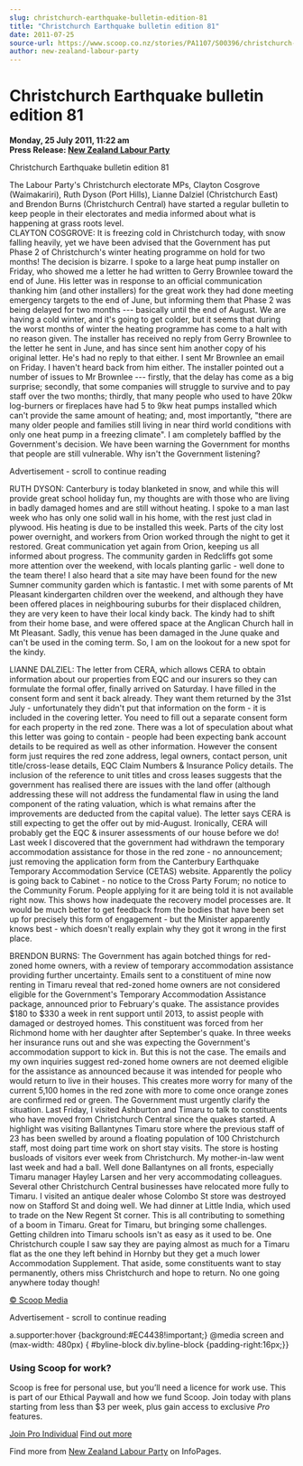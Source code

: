 ```yaml
---
slug: christchurch-earthquake-bulletin-edition-81
title: "Christchurch Earthquake bulletin edition 81"
date: 2011-07-25
source-url: https://www.scoop.co.nz/stories/PA1107/S00396/christchurch-earthquake-bulletin-edition-81.htm
author: new-zealand-labour-party
---
```

Christchurch Earthquake bulletin edition 81
===========================================

**Monday, 25 July 2011, 11:22 am**  
**Press Release: [New Zealand Labour Party](https://info.scoop.co.nz/New_Zealand_Labour_Party)**

Christchurch Earthquake bulletin edition 81

The Labour Party's Christchurch electorate MPs, Clayton Cosgrove (Waimakariri), Ruth Dyson (Port Hills), Lianne Dalziel (Christchurch East) and Brendon Burns (Christchurch Central) have started a regular bulletin to keep people in their electorates and media informed about what is happening at grass roots level.  
CLAYTON COSGROVE: It is freezing cold in Christchurch today, with snow falling heavily, yet we have been advised that the Government has put Phase 2 of Christchurch's winter heating programme on hold for two months! The decision is bizarre. I spoke to a large heat pump installer on Friday, who showed me a letter he had written to Gerry Brownlee toward the end of June. His letter was in response to an official communication thanking him (and other installers) for the great work they had done meeting emergency targets to the end of June, but informing them that Phase 2 was being delayed for two months --- basically until the end of August. We are having a cold winter, and it's going to get colder, but it seems that during the worst months of winter the heating programme has come to a halt with no reason given. The installer has received no reply from Gerry Brownlee to the letter he sent in June, and has since sent him another copy of his original letter. He's had no reply to that either. I sent Mr Brownlee an email on Friday. I haven't heard back from him either. The installer pointed out a number of issues to Mr Brownlee --- firstly, that the delay has come as a big surprise; secondly, that some companies will struggle to survive and to pay staff over the two months; thirdly, that many people who used to have 20kw log-burners or fireplaces have had 5 to 9kw heat pumps installed which can't provide the same amount of heating; and, most importantly, "there are many older people and families still living in near third world conditions with only one heat pump in a freezing climate". I am completely baffled by the Government's decision. We have been warning the Government for months that people are still vulnerable. Why isn't the Government listening?

Advertisement - scroll to continue reading





RUTH DYSON: Canterbury is today blanketed in snow, and while this will provide great school holiday fun, my thoughts are with those who are living in badly damaged homes and are still without heating. I spoke to a man last week who has only one solid wall in his home, with the rest just clad in plywood. His heating is due to be installed this week. Parts of the city lost power overnight, and workers from Orion worked through the night to get it restored. Great communication yet again from Orion, keeping us all informed about progress. The community garden in Redcliffs got some more attention over the weekend, with locals planting garlic - well done to the team there! I also heard that a site may have been found for the new Sumner community garden which is fantastic. I met with some parents of Mt Pleasant kindergarten children over the weekend, and although they have been offered places in neighbouring suburbs for their displaced children, they are very keen to have their local kindy back. The kindy had to shift from their home base, and were offered space at the Anglican Church hall in Mt Pleasant. Sadly, this venue has been damaged in the June quake and can't be used in the coming term. So, I am on the lookout for a new spot for the kindy.

LIANNE DALZIEL: The letter from CERA, which allows CERA to obtain information about our properties from EQC and our insurers so they can formulate the formal offer, finally arrived on Saturday. I have filled in the consent form and sent it back already. They want them returned by the 31st July - unfortunately they didn't put that information on the form - it is included in the covering letter. You need to fill out a separate consent form for each property in the red zone. There was a lot of speculation about what this letter was going to contain - people had been expecting bank account details to be required as well as other information. However the consent form just requires the red zone address, legal owners, contact person, unit title/cross-lease details, EQC Claim Numbers & Insurance Policy details. The inclusion of the reference to unit titles and cross leases suggests that the government has realised there are issues with the land offer (although addressing these will not address the fundamental flaw in using the land component of the rating valuation, which is what remains after the improvements are deducted from the capital value). The letter says CERA is still expecting to get the offer out by mid-August. Ironically, CERA will probably get the EQC & insurer assessments of our house before we do! Last week I discovered that the government had withdrawn the temporary accommodation assistance for those in the red zone - no announcement; just removing the application form from the Canterbury Earthquake Temporary Accommodation Service (CETAS) website. Apparently the policy is going back to Cabinet - no notice to the Cross Party Forum; no notice to the Community Forum. People applying for it are being told it is not available right now. This shows how inadequate the recovery model processes are. It would be much better to get feedback from the bodies that have been set up for precisely this form of engagement - but the Minister apparently knows best - which doesn't really explain why they got it wrong in the first place.

BRENDON BURNS: The Government has again botched things for red-zoned home owners, with a review of temporary accommodation assistance providing further uncertainty. Emails sent to a constituent of mine now renting in Timaru reveal that red-zoned home owners are not considered eligible for the Government's Temporary Accommodation Assistance package, announced prior to February's quake. The assistance provides $180 to $330 a week in rent support until 2013, to assist people with damaged or destroyed homes. This constituent was forced from her Richmond home with her daughter after September's quake. In three weeks her insurance runs out and she was expecting the Government's accommodation support to kick in. But this is not the case. The emails and my own inquiries suggest red-zoned home owners are not deemed eligible for the assistance as announced because it was intended for people who would return to live in their houses. This creates more worry for many of the current 5,100 homes in the red zone with more to come once orange zones are confirmed red or green. The Government must urgently clarify the situation. Last Friday, I visited Ashburton and Timaru to talk to constituents who have moved from Christchurch Central since the quakes started. A highlight was visiting Ballantynes Timaru store where the previous staff of 23 has been swelled by around a floating population of 100 Christchurch staff, most doing part time work on short stay visits. The store is hosting busloads of visitors ever week from Christchurch. My mother-in-law went last week and had a ball. Well done Ballantynes on all fronts, especially Timaru manager Hayley Larsen and her very accommodating colleagues. Several other Christchurch Central businesses have relocated more fully to Timaru. I visited an antique dealer whose Colombo St store was destroyed now on Stafford St and doing well. We had dinner at Little India, which used to trade on the New Regent St corner. This is all contributing to something of a boom in Timaru. Great for Timaru, but bringing some challenges. Getting children into Timaru schools isn't as easy as it used to be. One Christchurch couple I saw say they are paying almost as much for a Timaru flat as the one they left behind in Hornby but they get a much lower Accommodation Supplement. That aside, some constituents want to stay permanently, others miss Christchurch and hope to return. No one going anywhere today though!

[© Scoop Media](http://www.scoop.co.nz/about/terms.html)  

Advertisement - scroll to continue reading



a.supporter:hover {background:#EC4438!important;} @media screen and (max-width: 480px) { #byline-block div.byline-block {padding-right:16px;}}

### Using Scoop for work?

Scoop is free for personal use, but you’ll need a licence for work use. This is part of our Ethical Paywall and how we fund Scoop. Join today with plans starting from less than $3 per week, plus gain access to exclusive _Pro_ features.  
  
[Join Pro Individual](https://pro.scoop.co.nz/Individual/?from=ProIn24) [Find out more](https://pro.scoop.co.nz/using-scoop-for-work/?from=ProIn24)

Find more from [New Zealand Labour Party](https://info.scoop.co.nz/New_Zealand_Labour_Party) on InfoPages.